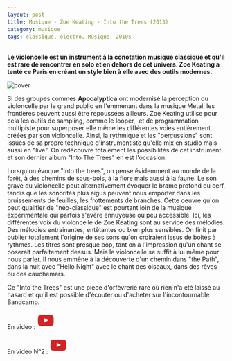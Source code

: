 ```yaml
---
layout: post
title: Musique - Zoe Keating - Into the Trees (2013)
category: musique
tags: classique, electro, Musique, 2010s
---
```

**Le violoncelle est un instrument à la conotation musique classique et qu'il est rare de rencontrer en solo et en dehors de cet univers. Zoe Keating a tenté ce Paris en créant un style bien à elle avec des outils modernes.**

![cover](https://filedn.eu/llqi9IBxlYouGRXYG2xlROb/img/2015/zoekeatingtrees.jpg)

Si des groupes commes **Apocalyptica** ont modernisé la perception du violoncelle par le grand public en l'emmenant dans la musique Metal, les frontières peuvent aussi être repoussées ailleurs. Zoe Keating utilise pour cela les outils de sampling, comme le looper,  et de programmation multipiste pour superposer elle même les différentes voies entièrement créées par son violoncelle. Ainsi, la rythmique et les "percussions" sont issues de sa propre technique d'instrumentiste qu'elle mix en studio mais aussi en "live". On redécouvre totalement les possibilités de cet instrument et son dernier album "Into The Trees" en est l'occasion.

Lorsqu'on évoque "into the trees", on pense évidemment au monde de la forêt, à des chemins de sous-bois, à la flore mais aussi à la faune. Le son grave du violoncelle peut alternativement évoquer le brame profond du cerf, tandis que les sonorités plus aigus peuvent nous emporter dans les bruissements de feuilles, les frottements de branches. Cette oeuvre qu'on peut qualifier de "néo-classique" est pourtant loin de la musique expérimentale qui parfois s'avère ennuyeuse ou peu accessible. Ici, les différentes voix du violoncelle de Zoe Keating sont au service des mélodies. Des mélodies entrainantes, entêtantes ou bien plus sensibles. On finit par oublier totalement l'origine de ses sons qu'on croiraient issus de boites à rythmes. Les titres sont presque pop, tant on a l'impression qu'un chant se poserait parfaitement dessus. Mais le violoncelle se suffit à lui même pour nous parler. Il nous emmêne à la découverte d'un chemin dans "the Path", dans la nuit avec "Hello Night" avec le chant des oiseaux, dans des rêves ou des cauchemars.

Ce "Into the Trees" est une pièce d'orfèvrerie rare où rien n'a été laissé au hasard et qu'il est possible d'écouter ou d'acheter sur l'incontournable Bandcamp.

En video : [![video](/images/youtube.png)](https://www.youtube.com/watch?v=sG9H5E2JN3s)

En video N°2 : [![video](/images/youtube.png)](https://www.youtube.com/watch?v=M4xVOhVX8T4)

